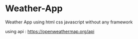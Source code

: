 ﻿# Weather-App
Weather App using html css javascript without any framework 

using api : https://openweathermap.org/api
